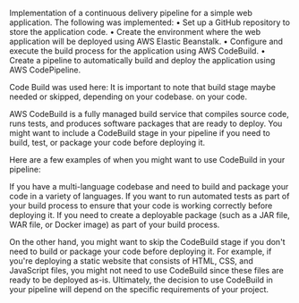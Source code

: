 Implementation of a continuous delivery pipeline for a simple web application. 
The following was implemented:
• Set up a GitHub repository to store the application code.
• Create the environment where the web application will be deployed using AWS Elastic Beanstalk.
• Configure and execute the build process for the application using AWS CodeBuild.
• Create a pipeline to automatically build and deploy the application using AWS CodePipeline.

Code Build was used here: It is important to note that build stage maybe needed or skipped, depending on your codebase.
on your code.

AWS CodeBuild is a fully managed build service that compiles source code, runs tests, and produces software packages that are ready to deploy. You might want to include a CodeBuild stage in your pipeline if you need to build, test, or package your code before deploying it.

Here are a few examples of when you might want to use CodeBuild in your pipeline:

If you have a multi-language codebase and need to build and package your code in a variety of languages.
If you want to run automated tests as part of your build process to ensure that your code is working correctly before deploying it.
If you need to create a deployable package (such as a JAR file, WAR file, or Docker image) as part of your build process.

On the other hand, you might want to skip the CodeBuild stage if you don't need to build or package your code before deploying it. For example, if you're deploying a static website that consists of HTML, CSS, and JavaScript files, you might not need to use CodeBuild since these files are ready to be deployed as-is. Ultimately, the decision to use CodeBuild in your pipeline will depend on the specific requirements of your project.
